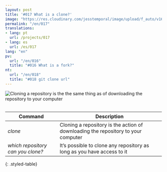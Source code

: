 ```yaml
---
layout: post
title: '#017 What is a clone?'
image: "https://res.cloudinary.com/jesstemporal/image/upload/f_auto/v1642878596/gitfichas/en/017/thumbnail_b16jzb.jpg"
permalink: "/en/017"
translations:
- lang: pt
  url: /projects/017
- lang: es
  url: /es/017
lang: "en"
pv:
  url: "/en/016"
  title: "#016 What is a fork?"
nt:
  url: "/en/018"
  title: "#018 git clone url"
---
```


<img alt="Cloning a repository is the the same thing as of downloading the repository to your computer" src="https://res.cloudinary.com/jesstemporal/image/upload/v1642878596/gitfichas/en/017/full_dtdili.jpg"><br><br>

| Command | Description |
|---------|-------------|
| _clone_ | Cloning a repository is the action of downloading the repository to your computer |
| _which repository can you clone?_ | It’s possible to clone any repository as long as you have access to it |
{: .styled-table}
